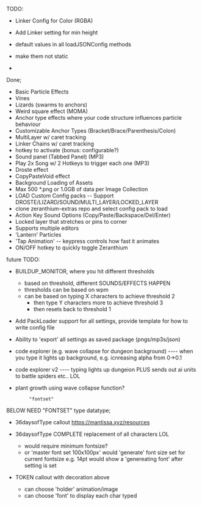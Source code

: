 

TODO: 

- Linker Config for Color (RGBA) 
- Add Linker setting for min height

- default values in all loadJSONConfig methods
- make them not static
- 


Done;
- Basic Particle Effects
- Vines
- Lizards (swarms to anchors)
- Weird square effect (MOMA)
- Anchor type effects where your code structure influences particle behaviour
- Customizable Anchor Types (Bracket/Brace/Parenthesis/Colon)
- MultiLayer w/ caret tracking
- Linker Chains w/ caret tracking
- hotkey to activate (bonus: configurable?)
- Sound panel (Tabbed Panel)  (MP3)
- Play 2x Song w/ 2 Hotkeys to trigger each one (MP3)
- Droste effect
- CopyPasteVoid effect
- Background Loading of Assets
- Max 500 *.png or 1.0GB of data per Image Collection
- LOAD Custom Config packs -- Support DROSTE/LIZARD/SOUND/MULTI_LAYER/LOCKED_LAYER
- clone zeranthium-extras repo and select config pack to load
- Action Key Sound Options (Copy/Paste/Backspace/Del/Enter) 
- Locked layer that stretches or pins to corner
- Supports multiple editors
- 'Lantern' Particles
- 'Tap Animation' -- keypress controls how fast it animates
- ON/OFF hotkey to quickly toggle Zeranthium      
      
future TODO:

- BUILDUP_MONITOR, where you hit different thresholds
  - based on threshold, different SOUNDS/EFFECTS HAPPEN
  - thresholds can be based on wpm
  - can be based on typing X characters to achieve threshold 2
     - then type Y characters more to achieve threshold 3
     - then resets back to threshold 1  

- Add PackLoader support for all settings, provide template for how to write config file
- Ability to 'export' all settings as saved package (pngs/mp3s/json)

- code explorer (e.g. wave collapse for dungeon background)
---- when you type it lights up background, e.g. icnreasing alpha from 0->0.1

- code explorer v2 
---- typing lights up dungeion PLUS sends out ai units to battle spiders etc.. LOL
 
- plant growth using wave collapse function?


           "fontset"
BELOW NEED "FONTSET" type datatype;      
  
- 36daysofType callout https://mantissa.xyz/resources
- 36daysofType COMPLETE replacement of all characters LOL
   - would require minimum fontsize?
   - or 'master font set 100x100px' would 'generate' font
   size set for current fontsize e.g. 14pt
   would show a 'genereating font' after setting is set

- TOKEN callout with decoration above
  - can choose 'holder' animation/image
  - can choose 'font' to display each char typed